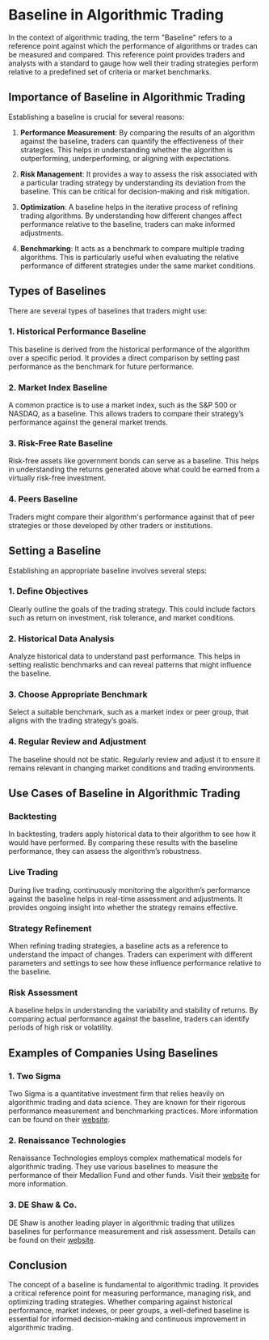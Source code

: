 # Baseline in Algorithmic Trading

In the context of algorithmic trading, the term "Baseline" refers to a reference point against which the performance of algorithms or trades can be measured and compared. This reference point provides traders and analysts with a standard to gauge how well their trading strategies perform relative to a predefined set of criteria or market benchmarks.

## Importance of Baseline in Algorithmic Trading

Establishing a baseline is crucial for several reasons:

1. **Performance Measurement**: By comparing the results of an algorithm against the baseline, traders can quantify the effectiveness of their strategies. This helps in understanding whether the algorithm is outperforming, underperforming, or aligning with expectations.

2. **Risk Management**: It provides a way to assess the risk associated with a particular trading strategy by understanding its deviation from the baseline. This can be critical for decision-making and risk mitigation.

3. **Optimization**: A baseline helps in the iterative process of refining trading algorithms. By understanding how different changes affect performance relative to the baseline, traders can make informed adjustments.

4. **Benchmarking**: It acts as a benchmark to compare multiple trading algorithms. This is particularly useful when evaluating the relative performance of different strategies under the same market conditions.

## Types of Baselines

There are several types of baselines that traders might use:

### 1. Historical Performance Baseline

This baseline is derived from the historical performance of the algorithm over a specific period. It provides a direct comparison by setting past performance as the benchmark for future performance.

### 2. Market Index Baseline

A common practice is to use a market index, such as the S&P 500 or NASDAQ, as a baseline. This allows traders to compare their strategy’s performance against the general market trends.

### 3. Risk-Free Rate Baseline

Risk-free assets like government bonds can serve as a baseline. This helps in understanding the returns generated above what could be earned from a virtually risk-free investment.

### 4. Peers Baseline

Traders might compare their algorithm's performance against that of peer strategies or those developed by other traders or institutions.

## Setting a Baseline

Establishing an appropriate baseline involves several steps:

### 1. Define Objectives

Clearly outline the goals of the trading strategy. This could include factors such as return on investment, risk tolerance, and market conditions.

### 2. Historical Data Analysis

Analyze historical data to understand past performance. This helps in setting realistic benchmarks and can reveal patterns that might influence the baseline.

### 3. Choose Appropriate Benchmark

Select a suitable benchmark, such as a market index or peer group, that aligns with the trading strategy’s goals.

### 4. Regular Review and Adjustment

The baseline should not be static. Regularly review and adjust it to ensure it remains relevant in changing market conditions and trading environments.

## Use Cases of Baseline in Algorithmic Trading

### Backtesting

In backtesting, traders apply historical data to their algorithm to see how it would have performed. By comparing these results with the baseline performance, they can assess the algorithm’s robustness.

### Live Trading

During live trading, continuously monitoring the algorithm’s performance against the baseline helps in real-time assessment and adjustments. It provides ongoing insight into whether the strategy remains effective.

### Strategy Refinement

When refining trading strategies, a baseline acts as a reference to understand the impact of changes. Traders can experiment with different parameters and settings to see how these influence performance relative to the baseline.

### Risk Assessment

A baseline helps in understanding the variability and stability of returns. By comparing actual performance against the baseline, traders can identify periods of high risk or volatility.

## Examples of Companies Using Baselines

### 1. Two Sigma

Two Sigma is a quantitative investment firm that relies heavily on algorithmic trading and data science. They are known for their rigorous performance measurement and benchmarking practices. More information can be found on their [website](https://www.twosigma.com).

### 2. Renaissance Technologies

Renaissance Technologies employs complex mathematical models for algorithmic trading. They use various baselines to measure the performance of their Medallion Fund and other funds. Visit their [website](https://www.rentec.com) for more information.

### 3. DE Shaw & Co.

DE Shaw is another leading player in algorithmic trading that utilizes baselines for performance measurement and risk assessment. Details can be found on their [website](https://www.deshaw.com).

## Conclusion

The concept of a baseline is fundamental to algorithmic trading. It provides a critical reference point for measuring performance, managing risk, and optimizing trading strategies. Whether comparing against historical performance, market indexes, or peer groups, a well-defined baseline is essential for informed decision-making and continuous improvement in algorithmic trading.